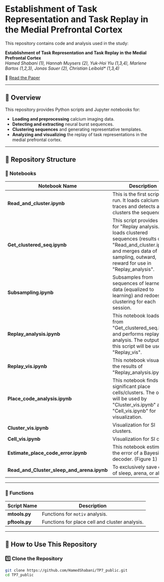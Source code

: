 # Establishment of Task Representation and Task Replay in the Medial Prefrontal Cortex

This repository contains code and analysis used in the study:

**Establishment of Task Representation and Task Replay in the Medial Prefrontal Cortex**  
_Hamed Shabani (1), Hannah Muysers (2), Yuk-Hoi Yiu (1,3,4), Marlene Bartos (1,2,3), Jonas Sauer (2), Christian Leibold* (1,3,4)_

📄 [Read the Paper](https://www.)

---

## 📌 Overview

This repository provides Python scripts and Jupyter notebooks for:
- **Loading and preprocessing** calcium imaging data.
- **Detecting and extracting** neural burst sequences.
- **Clustering sequences** and generating representative templates.
- **Analyzing and visualizing** the replay of task representations in the medial prefrontal cortex.

---

## 📁 Repository Structure

### 📝 Notebooks

| Notebook Name | Description |
|--------------|-------------|
| **Read_and_cluster.ipynb** | This is the first script to run. It loads calcium traces and detects and clusters the sequences. |
| **Get_clustered_seq.ipynb** | This script provides data for "Replay analysis." It loads clustered sequences (results of "Read_and_cluster.ipynb") and merges data of sampling, outward, reward for use in "Replay_analysis". |
| **Subsampling.ipynb** | Subsamples from sequences of learned data (equalized to learning) and redoes clustering for each session. |
| **Replay_analysis.ipynb** | This notebook loads data from "Get_clustered_seq.ipynb" and performs replay analysis. The output of this script will be used by "Replay_vis". |
| **Replay_vis.ipynb** | This notebook visualizes the results of "Replay_analysis.ipynb". |
| **Place_code_analysis.ipynb** | This notebook finds significant place cells/clusters. The output will be used by "Cluster_vis.ipynb" and "Cell_vis.ipynb" for visualization. |
| **Cluster_vis.ipynb** | Visualization for SI clusters. |
| **Cell_vis.ipynb** | Visualization for SI cells. |
| **Estimate_place_code_error.ipynb** | This notebook estimates the error of a Bayesian decoder. (Figure 1) |
| **Read_and_Cluster_sleep_and_arena.ipynb** | To exclusively save data of sleep, arena, or all data. |

---

### 📌 Functions

| Script Name | Description |
|------------|-------------|
| **mtools.py** | Functions for `motiv` analysis. |
| **pftools.py** | Functions for place cell and cluster analysis. |

---

## 🚀 How to Use This Repository

### 1️⃣ Clone the Repository
```bash
git clone https://github.com/HamedShabani/TP7_public.git
cd TP7_public
